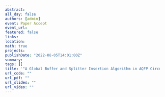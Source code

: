 ```yaml
---
abstract: 
all_day: false
authors: [admin]
event: Paper Accept
event_url: 
featured: false
links:
location: 
math: true
projects:
publishDate: "2022-08-05T14:01:00Z"
summary: 
tags: []
title: '"A Global Buffer and Splitter Insertion Algorithm in AQFP Circuits" is accepted by SASIMI 2023'
url_code: ""
url_pdf: ""
url_slides: ""
url_video: ""
---
```

